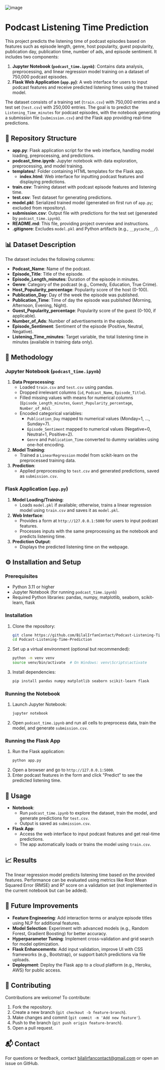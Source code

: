![image](https://github.com/user-attachments/assets/1006c0ba-54a5-4f5a-bd98-8f3842e3102e)
# Podcast Listening Time Prediction

This project predicts the listening time of podcast episodes based on features such as episode length, genre, host popularity, guest popularity, publication day, publication time, number of ads, and episode sentiment. It includes two components:
1. **Jupyter Notebook (`podcast_time.ipynb`)**: Contains data analysis, preprocessing, and linear regression model training on a dataset of 750,000 podcast episodes.
2. **Flask Web Application (`app.py`)**: A web interface for users to input podcast features and receive predicted listening times using the trained model.

The dataset consists of a training set (`train.csv`) with 750,000 entries and a test set (`test.csv`) with 250,000 entries. The goal is to predict the `Listening_Time_minutes` for podcast episodes, with the notebook generating a submission file (`submission.csv`) and the Flask app providing real-time predictions.

## 📂 Repository Structure
- **app.py**: Flask application script for the web interface, handling model loading, preprocessing, and predictions.
- **podcast_time.ipynb**: Jupyter notebook with data exploration, preprocessing, and model training.
- **templates/**: Folder containing HTML templates for the Flask app.
  - **index.html**: Web interface for inputting podcast features and displaying predictions.
- **train.csv**: Training dataset with podcast episode features and listening time.
- **test.csv**: Test dataset for generating predictions.
- **model.pkl**: Serialized trained model (generated on first run of `app.py`; excluded from repository).
- **submission.csv**: Output file with predictions for the test set (generated by `podcast_time.ipynb`).
- **README.md**: This file, providing project overview and instructions.
- **.gitignore**: Excludes `model.pkl` and Python artifacts (e.g., `__pycache__/`).

## 📊 Dataset Description
The dataset includes the following columns:
- **Podcast_Name**: Name of the podcast.
- **Episode_Title**: Title of the episode.
- **Episode_Length_minutes**: Duration of the episode in minutes.
- **Genre**: Category of the podcast (e.g., Comedy, Education, True Crime).
- **Host_Popularity_percentage**: Popularity score of the host (0-100).
- **Publication_Day**: Day of the week the episode was published.
- **Publication_Time**: Time of day the episode was published (Morning, Afternoon, Evening, Night).
- **Guest_Popularity_percentage**: Popularity score of the guest (0-100, if applicable).
- **Number_of_Ads**: Number of advertisements in the episode.
- **Episode_Sentiment**: Sentiment of the episode (Positive, Neutral, Negative).
- **Listening_Time_minutes**: Target variable, the total listening time in minutes (available in training data only).

## 🔧 Methodology
### Jupyter Notebook (`podcast_time.ipynb`)
1. **Data Preprocessing**:
   - Loaded `train.csv` and `test.csv` using pandas.
   - Dropped irrelevant columns (`id`, `Podcast_Name`, `Episode_Title`).
   - Filled missing values with means for numerical columns (`Episode_Length_minutes`, `Guest_Popularity_percentage`, `Number_of_Ads`).
   - Encoded categorical variables:
     - `Publication_Day` mapped to numerical values (Monday=1, ..., Sunday=7).
     - `Episode_Sentiment` mapped to numerical values (Negative=0, Neutral=1, Positive=2).
     - `Genre` and `Publication_Time` converted to dummy variables using one-hot encoding.
2. **Model Training**:
   - Trained a `LinearRegression` model from scikit-learn on the preprocessed training data.
3. **Prediction**:
   - Applied preprocessing to `test.csv` and generated predictions, saved as `submission.csv`.

### Flask Application (`app.py`)
1. **Model Loading/Training**:
   - Loads `model.pkl` if available; otherwise, trains a linear regression model using `train.csv` and saves it as `model.pkl`.
2. **Web Interface**:
   - Provides a form at `http://127.0.0.1:5000` for users to input podcast features.
   - Processes inputs with the same preprocessing as the notebook and predicts listening time.
3. **Prediction Output**:
   - Displays the predicted listening time on the webpage.

## ⚙️ Installation and Setup
### Prerequisites
- Python 3.11 or higher
- Jupyter Notebook (for running `podcast_time.ipynb`)
- Required Python libraries: pandas, numpy, matplotlib, seaborn, scikit-learn, flask

### Installation
1. Clone the repository:
   ```bash
   git clone https://github.com/BilalIrfanContact/Podcast-Listening-Time-Prediction.git
   cd Podcast-Listening-Time-Prediction
   ```
2. Set up a virtual environment (optional but recommended):
   ```bash
   python -m venv venv
   source venv/bin/activate  # On Windows: venv\Scripts\activate
   ```
3. Install dependencies:
   ```bash
   pip install pandas numpy matplotlib seaborn scikit-learn flask
   ```

### Running the Notebook
1. Launch Jupyter Notebook:
   ```bash
   jupyter notebook
   ```
2. Open `podcast_time.ipynb` and run all cells to preprocess data, train the model, and generate `submission.csv`.

### Running the Flask App
1. Run the Flask application:
   ```bash
   python app.py
   ```
2. Open a browser and go to `http://127.0.0.1:5000`.
3. Enter podcast features in the form and click "Predict" to see the predicted listening time.

## 🚀 Usage
- **Notebook**:
  - Run `podcast_time.ipynb` to explore the dataset, train the model, and generate predictions for `test.csv`.
  - Output is saved as `submission.csv`.
- **Flask App**:
  - Access the web interface to input podcast features and get real-time predictions.
  - The app automatically loads or trains the model using `train.csv`.

## 📈 Results
The linear regression model predicts listening time based on the provided features. Performance can be evaluated using metrics like Root Mean Squared Error (RMSE) and R² score on a validation set (not implemented in the current notebook but can be added).

## 🔮 Future Improvements
- **Feature Engineering**: Add interaction terms or analyze episode titles using NLP for additional features.
- **Model Selection**: Experiment with advanced models (e.g., Random Forest, Gradient Boosting) for better accuracy.
- **Hyperparameter Tuning**: Implement cross-validation and grid search for model optimization.
- **Flask Enhancements**: Add input validation, improve UI with CSS frameworks (e.g., Bootstrap), or support batch predictions via file uploads.
- **Deployment**: Deploy the Flask app to a cloud platform (e.g., Heroku, AWS) for public access.

## 🤝 Contributing
Contributions are welcome! To contribute:
1. Fork the repository.
2. Create a new branch (`git checkout -b feature-branch`).
3. Make changes and commit (`git commit -m 'Add new feature'`).
4. Push to the branch (`git push origin feature-branch`).
5. Open a pull request.

## 📬 Contact
For questions or feedback, contact [bilalirfancontact@gmail.com](mailto:bilalirfancontact@gmail.com) or open an issue on GitHub.
